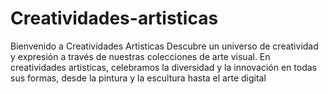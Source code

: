 # Creatividades-artisticas
Bienvenido a Creatividades Artisticas Descubre un universo de creatividad y expresión a través de nuestras colecciones de arte visual. En creatividades artisticas, celebramos la diversidad y la innovación en todas sus formas, desde la pintura y la escultura hasta el arte digital 
